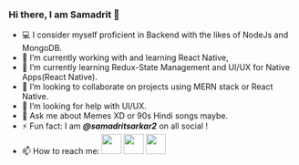### Hi there, I am Samadrit 👋
- 💻 I consider myself proficient in Backend with the likes of NodeJs and MongoDB.
- 🔭 I’m currently working with and learning React Native,
- 🌱 I’m currently learning Redux-State Management and UI/UX for Native Apps(React Native).
- 👯 I’m looking to collaborate on projects using MERN stack or React Native.
- 🤔 I’m looking for help with UI/UX. 
- 💬 Ask me about Memes XD or 90s Hindi songs maybe.
- ⚡ Fun fact: I am ***@samadritsarkar2*** on all social !
- 📫 How to reach me: 
 [<img src="https://img.icons8.com/fluent/48/000000/instagram-new.png" width="35" height="35"/>](https://www.instagram.com/samadritsarkar2) [<img src="https://img.icons8.com/color/48/000000/linkedin.png" width="35" height="35"/>](https://www.linkedin.com/in/samadritsarkar2/) [<img src="https://img.icons8.com/color/48/000000/twitter.png" width="35" height="35"/>](https://twitter.com/samadritsarkar2)

<br>

